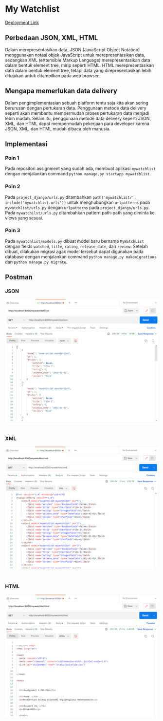 # My Watchlist

[Deployment Link](https://assignment2-bonaventuragal.herokuapp.com/)

## Perbedaan JSON, XML, HTML
Dalam merepresentasikan data, JSON (JavaScript Object Notation) menggunakan notasi objek JavaScript untuk merepresentasikan data, sedangkan XML (eXtensible Markup Language) merepresentasikan data dalam bentuk element tree, mirip seperti HTML. HTML merepresentasikan data dalam bentuk element tree, tetapi data yang direpresentasikan lebih ditujukan untuk ditampilkan pada web browser.

## Mengapa memerlukan data delivery
Dalam pengimplementasian sebuah platform tentu saja kita akan sering berurusan dengan pertukaran data. Penggunaan metode data delivery seperti akan membantu mempermudah proses pertukaran data menjadi lebih mudah. Selain itu, penggunaan metode data delivery seperti JSON, XML, dan HTML dapat mempermudah pekerjaan para developer karena JSON, XML, dan HTML mudah dibaca oleh manusia.

## Implementasi
### Poin 1
Pada repositori assignment yang sudah ada, membuat aplikasi `mywatchlist` dengan menjalankan command `python manage.py startapp mywatchlist`.

### Poin 2
Pada `project_django/urls.py` ditambahkan `path('mywatchlist/', include('mywatchlist.urls'))` untuk menghubungkan `urlpatterns` pada `mywatchlist/urls.py` dengan `urlpatterns` pada `project_django/urls.py`. Pada `mywatchilst/urls.py` ditambahkan pattern path-path yang diminta ke views yang sesuai.

### Poin 3
Pada `mywatchlist/models.py` dibuat model baru bernama `MyWatchList` dengan fields `watched`, `title`, `rating`, `release_date`, dan `review`. Setelah dibuat, dilakukan migrasi agak model tersebut dapat digunakan pada database dengan menjalankan command `python manage.py makemigrations` dan `python manage.py migrate`.

## Postman
### JSON
![JSON]("../../../static/postman_json.png?raw=true")
<br/><br/>

### XML
![XML]("../../../static/postman_xml.png?raw=true")
<br/><br/>

### HTML
![HTML]("../../../static/postman_html.png?raw=true")